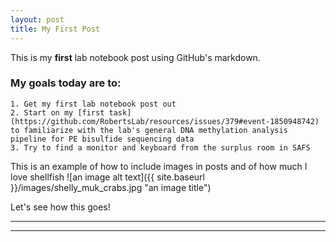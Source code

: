 ```yaml
---
layout: post
title: My First Post
---
```


This is my **first** lab notebook post using GitHub's markdown.

### My goals today are to:  
	1. Get my first lab notebook post out  
	2. Start on my [first task](https://github.com/RobertsLab/resources/issues/379#event-1850948742) to familiarize with the lab's general DNA methylation analysis pipeline for PE bisulfide sequencing data  
	3. Try to find a monitor and keyboard from the surplus room in SAFS  

 
This is an example of how to include images in posts and of how much I love shellfish
![an image alt text]({{ site.baseurl }}/images/shelly_muk_crabs.jpg "an image title")

Let's see how this goes!




----
****
